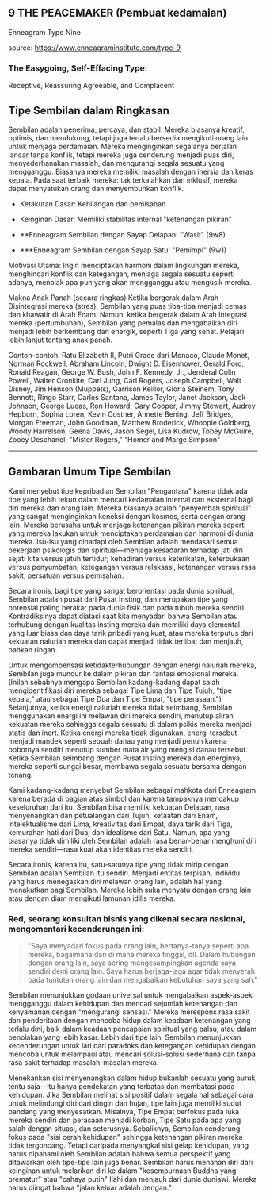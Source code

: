 ## **9**  THE PEACEMAKER  (Pembuat kedamaian)
Enneagram Type Nine

source: https://www.enneagraminstitute.com/type-9
### The Easygoing, Self-Effacing Type:  
Receptive, Reassuring Agreeable, and Complacent

## Tipe Sembilan dalam Ringkasan 
Sembilan adalah penerima, percaya, dan stabil. Mereka biasanya kreatif, optimis, dan mendukung, tetapi juga terlalu bersedia mengikuti orang lain untuk menjaga perdamaian. Mereka menginginkan segalanya berjalan lancar tanpa konflik, tetapi mereka juga cenderung menjadi puas diri, menyederhanakan masalah, dan mengurangi segala sesuatu yang mengganggu. Biasanya mereka memiliki masalah dengan inersia dan keras kepala. Pada saat terbaik mereka: tak terkalahkan dan inklusif, mereka dapat menyatukan orang dan menyembuhkan konflik.

- Ketakutan Dasar: Kehilangan dan pemisahan

- Keinginan Dasar: Memiliki stabilitas internal "ketenangan pikiran"

- **Enneagram Sembilan dengan Sayap Delapan: "Wasit" (9w8)

- ***Enneagram Sembilan dengan Sayap Satu: "Pemimpi" (9w1)

Motivasi Utama: Ingin menciptakan harmoni dalam lingkungan mereka, menghindari konflik dan ketegangan, menjaga segala sesuatu seperti adanya, menolak apa pun yang akan mengganggu atau mengusik mereka.

Makna Anak Panah (secara ringkas) Ketika bergerak dalam Arah Disintegrasi mereka (stres), Sembilan yang puas tiba-tiba menjadi cemas dan khawatir di Arah Enam. Namun, ketika bergerak dalam Arah Integrasi mereka (pertumbuhan), Sembilan yang pemalas dan mengabaikan diri menjadi lebih berkembang dan energik, seperti Tiga yang sehat. Pelajari lebih lanjut tentang anak panah.

Contoh-contoh: Ratu Elizabeth II, Putri Grace dari Monaco, Claude Monet, Norman Rockwell, Abraham Lincoln, Dwight D. Eisenhower, Gerald Ford, Ronald Reagan, George W. Bush, John F. Kennedy, Jr., Jenderal Colin Powell, Walter Cronkite, Carl Jung, Carl Rogers, Joseph Campbell, Walt Disney, Jim Henson (Muppets), Garrison Keillor, Gloria Steinem, Tony Bennett, Ringo Starr, Carlos Santana, James Taylor, Janet Jackson, Jack Johnson, George Lucas, Ron Howard, Gary Cooper, Jimmy Stewart, Audrey Hepburn, Sophia Loren, Kevin Costner, Annette Bening, Jeff Bridges, Morgan Freeman, John Goodman, Matthew Broderick, Whoopie Goldberg, Woody Harrelson, Geena Davis, Jason Segel, Lisa Kudrow, Tobey McGuire, Zooey Deschanel, "Mister Rogers," "Homer and Marge Simpson"

---

## Gambaran Umum Tipe Sembilan 
Kami menyebut tipe kepribadian Sembilan "Pengantara" karena tidak ada tipe yang lebih tekun dalam mencari kedamaian internal dan eksternal bagi diri mereka dan orang lain. Mereka biasanya adalah "penyembah spiritual" yang sangat menginginkan koneksi dengan kosmos, serta dengan orang lain. Mereka berusaha untuk menjaga ketenangan pikiran mereka seperti yang mereka lakukan untuk menciptakan perdamaian dan harmoni di dunia mereka. Isu-isu yang dihadapi oleh Sembilan adalah mendasari semua pekerjaan psikologis dan spiritual—menjaga kesadaran terhadap jati diri sejati kita versus jatuh tertidur; kehadiran versus keterikatan, keterbukaan versus penyumbatan, ketegangan versus relaksasi, ketenangan versus rasa sakit, persatuan versus pemisahan.

Secara ironis, bagi tipe yang sangat berorientasi pada dunia spiritual, Sembilan adalah pusat dari Pusat Insting, dan merupakan tipe yang potensial paling berakar pada dunia fisik dan pada tubuh mereka sendiri. Kontradiksinya dapat diatasi saat kita menyadari bahwa Sembilan atau terhubung dengan kualitas insting mereka dan memiliki daya elemental yang luar biasa dan daya tarik pribadi yang kuat, atau mereka terputus dari kekuatan naluriah mereka dan dapat menjadi tidak terlibat dan menjauh, bahkan ringan.

Untuk mengompensasi ketidakterhubungan dengan energi naluriah mereka, Sembilan juga mundur ke dalam pikiran dan fantasi emosional mereka. (Inilah sebabnya mengapa Sembilan kadang-kadang dapat salah mengidentifikasi diri mereka sebagai Tipe Lima dan Tipe Tujuh, "tipe kepala," atau sebagai Tipe Dua dan Tipe Empat, "tipe perasaan.") Selanjutnya, ketika energi naluriah mereka tidak seimbang, Sembilan menggunakan energi ini melawan diri mereka sendiri, menutup aliran kekuatan mereka sehingga segala sesuatu di dalam psikis mereka menjadi statis dan inert. Ketika energi mereka tidak digunakan, energi tersebut menjadi mandek seperti sebuah danau yang menjadi penuh karena bobotnya sendiri menutup sumber mata air yang mengisi danau tersebut. Ketika Sembilan seimbang dengan Pusat Insting mereka dan energinya, mereka seperti sungai besar, membawa segala sesuatu bersama dengan tenang.

Kami kadang-kadang menyebut Sembilan sebagai mahkota dari Enneagram karena berada di bagian atas simbol dan karena tampaknya mencakup keseluruhan dari itu. Sembilan bisa memiliki kekuatan Delapan, rasa menyenangkan dan petualangan dari Tujuh, ketaatan dari Enam, intelektualisme dari Lima, kreativitas dari Empat, daya tarik dari Tiga, kemurahan hati dari Dua, dan idealisme dari Satu. Namun, apa yang biasanya tidak dimiliki oleh Sembilan adalah rasa benar-benar menghuni diri mereka sendiri—rasa kuat akan identitas mereka sendiri.

Secara ironis, karena itu, satu-satunya tipe yang tidak mirip dengan Sembilan adalah Sembilan itu sendiri. Menjadi entitas terpisah, individu yang harus menegaskan diri melawan orang lain, adalah hal yang menakutkan bagi Sembilan. Mereka lebih suka menyatu dengan orang lain atau dengan diam mengikuti lamunan idilis mereka.

### Red, seorang konsultan bisnis yang dikenal secara nasional, mengomentari kecenderungan ini:

>"Saya menyadari fokus pada orang lain, bertanya-tanya seperti apa mereka, bagaimana dan di mana mereka tinggal, dll. Dalam hubungan dengan orang lain, saya sering mengesampingkan agenda saya sendiri demi orang lain. Saya harus berjaga-jaga agar tidak menyerah pada tuntutan orang lain dan mengabaikan kebutuhan saya yang sah."

Sembilan menunjukkan godaan universal untuk mengabaikan aspek-aspek mengganggu dalam kehidupan dan mencari sejumlah ketenangan dan kenyamanan dengan "mengurangi sensasi." Mereka merespons rasa sakit dan penderitaan dengan mencoba hidup dalam keadaan ketenangan yang terlalu dini, baik dalam keadaan pencapaian spiritual yang palsu, atau dalam penolakan yang lebih kasar. Lebih dari tipe lain, Sembilan menunjukkan kecenderungan untuk lari dari paradoks dan ketegangan kehidupan dengan mencoba untuk melampaui atau mencari solusi-solusi sederhana dan tanpa rasa sakit terhadap masalah-masalah mereka.

Menekankan sisi menyenangkan dalam hidup bukanlah sesuatu yang buruk, tentu saja—itu hanya pendekatan yang terbatas dan membatasi pada kehidupan. Jika Sembilan melihat sisi positif dalam segala hal sebagai cara untuk melindungi diri dari dingin dan hujan, tipe lain juga memiliki sudut pandang yang menyesatkan. Misalnya, Tipe Empat berfokus pada luka mereka sendiri dan perasaan menjadi korban, Tipe Satu pada apa yang salah dengan situasi, dan seterusnya. Sebaliknya, Sembilan cenderung fokus pada "sisi cerah kehidupan" sehingga ketenangan pikiran mereka tidak tergoncang. Tetapi daripada menyangkal sisi gelap kehidupan, yang harus dipahami oleh Sembilan adalah bahwa semua perspektif yang ditawarkan oleh tipe-tipe lain juga benar. Sembilan harus menahan diri dari keinginan untuk melarikan diri ke dalam "kesempurnaan Buddha yang prematur" atau "cahaya putih" Ilahi dan menjauh dari dunia duniawi. Mereka harus diingat bahwa "jalan keluar adalah dengan."